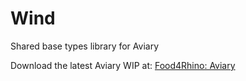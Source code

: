 # Wind
Shared base types library for Aviary

Download the latest Aviary WIP at: [Food4Rhino: Aviary](https://www.food4rhino.com/app/aviary) 

